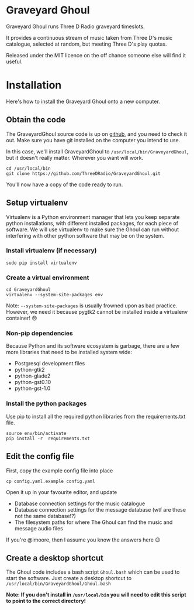 Graveyard Ghoul
===============

Graveyard Ghoul runs Three D Radio graveyard timeslots.

It provides a continuous stream of music taken from Three D's music catalogue,
selected at random, but meeting Three D's play quotas.

Released under the MIT licence on the off chance someone else will find it
useful.


# Installation

Here's how to install the Graveyard Ghoul onto a new computer.

## Obtain the code

The GraveyardGhoul source code is up on [github](https://github.com/ThreeDRadio/GraveyardGhoul), and you need to check it out. Make sure you have git installed on the computer you intend to use.

In this case, we'll install GraveyardGhoul to `/usr/local/bin/GraveyardGhoul`, but it doesn't really matter. Wherever you want will work.

```
cd /usr/local/bin
git clone https://github.com/ThreeDRadio/GraveyardGhoul.git
```


You'll now have a copy of the code ready to run.

## Setup virtualenv

Virtualenv is a Python environment manager that lets you keep separate python installations, with different installed packages, for each piece of software. We will use virtualenv to make sure the Ghoul can run without interfering with other python software that may be on the system.

### Install virtualenv (if necessary)

    sudo pip install virtualenv

### Create a virtual environment

```
cd GraveyardGhoul
virtualenv --system-site-packages env
```
Note: `--system-site-packages` is usually frowned upon as bad practice. However, we need it because pygtk2 cannot be installed inside a virtualenv container! :angry:

### Non-pip dependencies

Because Python and its software ecosystem is garbage, there are a few more libraries that need to be installed system wide:

 * Postgresql development files
 * python-gtk2
 * python-glade2
 * python-gst0.10
 * python-gst-1.0

### Install the python packages

Use pip to install all the required python libraries from the requirements.txt file.

    source env/bin/activate 
    pip install -r  requirements.txt

## Edit the config file

First, copy the example config file into place

    cp config.yaml.example config.yaml

Open it up in your favourite editor, and update

* Database connection settings for the music catalogue
* Database connection settings for the message database (wtf are these not the same database!?)
* The filesystem paths for where The Ghoul can find the music and message audio files

If you're @imoore, then I assume you know the answers here :wink:  

## Create a desktop shortcut

The Ghoul code includes a bash script `Ghoul.bash` which can be used to start the software. Just create a desktop shortcut to `/usr/local/bin/GraveyardGhoul/Ghoul.bash`

**Note: If you don't install in `/usr/local/bin` you will need to edit this script to point to the correct directory!**


